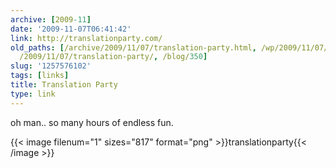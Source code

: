 ```yaml
---
archive: [2009-11]
date: '2009-11-07T06:41:42'
link: http://translationparty.com/
old_paths: [/archive/2009/11/07/translation-party.html, /wp/2009/11/07/translation-party/,
  /2009/11/07/translation-party/, /blog/350]
slug: '1257576102'
tags: [links]
title: Translation Party
type: link
---
```


oh man.. so many hours of endless fun.

{{< image filenum="1" sizes="817" format="png" >}}translationparty{{< /image >}}

